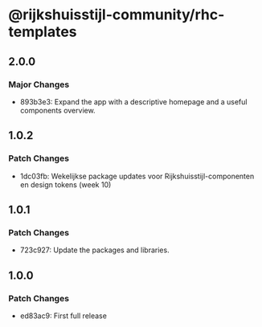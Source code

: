 # @rijkshuisstijl-community/rhc-templates

## 2.0.0

### Major Changes

- 893b3e3: Expand the app with a descriptive homepage and a useful components overview.

## 1.0.2

### Patch Changes

- 1dc03fb: Wekelijkse package updates voor Rijkshuisstijl-componenten en design tokens (week 10)

## 1.0.1

### Patch Changes

- 723c927: Update the packages and libraries.

## 1.0.0

### Patch Changes

- ed83ac9: First full release
